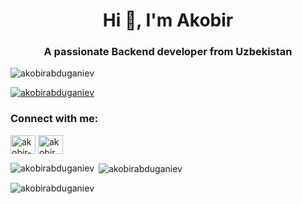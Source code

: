<h1 align="center">Hi 👋, I'm Akobir</h1>
<h3 align="center">A passionate Backend developer from Uzbekistan</h3>

<p align="left"> <img src="https://komarev.com/ghpvc/?username=akobirabduganiev&label=Profile%20views&color=0e75b6&style=flat" alt="akobirabduganiev" /> </p>

<p align="left"> <a href="https://github.com/ryo-ma/github-profile-trophy"><img src="https://github-profile-trophy.vercel.app/?username=akobirabduganiev" alt="akobirabduganiev" /></a> </p>

<h3 align="left">Connect with me:</h3>
<p align="left">
<a href="https://linkedin.com/in/akobir-abduganiev" target="blank"><img align="center" src="https://raw.githubusercontent.com/rahuldkjain/github-profile-readme-generator/master/src/images/icons/Social/linked-in-alt.svg" alt="akobir-abduganiev" height="30" width="40" /></a>
<a href="https://instagram.com/akobir_abduganiev" target="blank"><img align="center" src="https://raw.githubusercontent.com/rahuldkjain/github-profile-readme-generator/master/src/images/icons/Social/instagram.svg" alt="akobir_abduganiev" height="30" width="40" /></a>
</p>

<p><img align="left" src="https://github-readme-stats.vercel.app/api/top-langs?username=akobirabduganiev&show_icons=true&locale=en&layout=compact" alt="akobirabduganiev" /></p>

<p>&nbsp;<img align="center" src="https://github-readme-stats.vercel.app/api?username=akobirabduganiev&show_icons=true&locale=en" alt="akobirabduganiev" /></p>

<p><img align="center" src="https://github-readme-streak-stats.herokuapp.com/?user=akobirabduganiev&" alt="akobirabduganiev" /></p>

